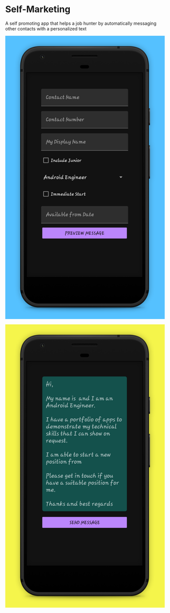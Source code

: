 # Self-Marketing

A self promoting app that helps a job hunter by automatically messaging other contacts with a personalized text

![img](https://github.com/mufratkarim/Self-Marketing/blob/master/Phone%20Screenshot%206.jpg)

![img](https://github.com/mufratkarim/Self-Marketing/blob/master/Phone%20Screenshot%207.jpg)
